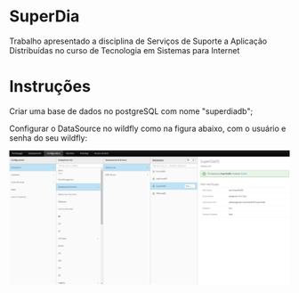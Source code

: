 # SuperDia
Trabalho apresentado a disciplina de Serviços de Suporte a Aplicação Distribuídas no curso de Tecnologia em Sistemas para Internet

# Instruções
Criar uma base de dados no postgreSQL com nome "superdiadb";

Configurar o DataSource no wildfly como na figura abaixo, com o usuário e senha do seu wildfly:

![](https://github.com/EvaCosta/SuperDia/blob/backend/img/wildfly-data-source.PNG?raw=true)



